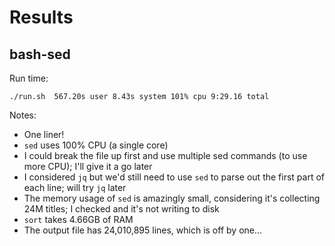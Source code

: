 # Results

## bash-sed

Run time:

```
./run.sh  567.20s user 8.43s system 101% cpu 9:29.16 total
```

Notes:

- One liner!
- `sed` uses 100% CPU (a single core)
- I could break the file up first and use multiple sed commands (to use more CPU); I'll give it a go later
- I considered `jq` but we'd still need to use `sed` to parse out the first part of each line; will try `jq` later
- The memory usage of `sed` is amazingly small, considering it's collecting 24M titles; I checked and it's not writing to disk
- `sort` takes 4.66GB of RAM
- The output file has 24,010,895 lines, which is off by one...
